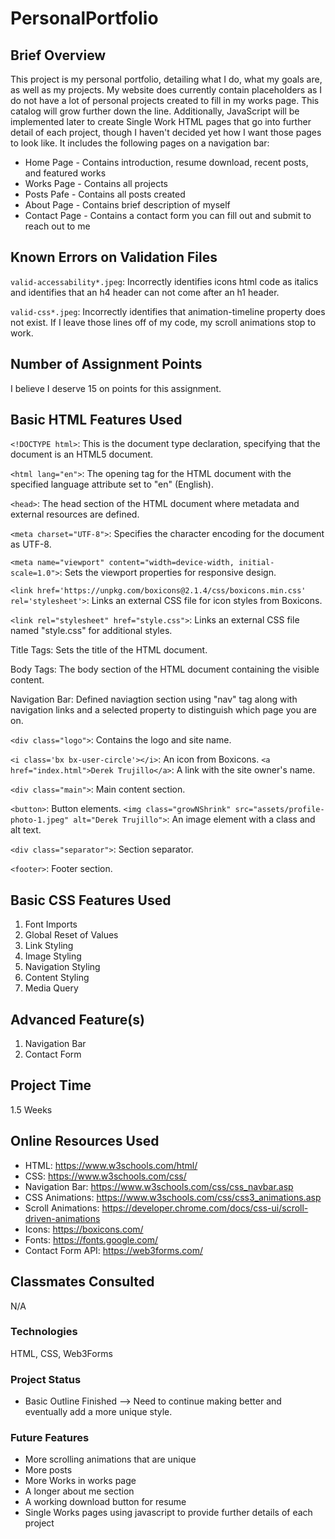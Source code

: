 # PersonalPortfolio

## Brief Overview
This project is my personal portfolio, detailing what I do, what my goals are, as well as my projects. My website does currently contain placeholders as I do not have a lot of personal projects created to fill in my works page. This catalog will grow further down the line. Additionally, JavaScript will be implemented later to create Single Work HTML pages that go into further detail of each project, though I haven't decided yet how I want those pages to look like.
It includes the following pages on a navigation bar:
- Home Page - Contains introduction, resume download, recent posts, and featured works
- Works Page - Contains all projects
- Posts Pafe - Contains all posts created
- About Page - Contains brief description of myself
- Contact Page - Contains a contact form you can fill out and submit to reach out to me

## Known Errors on Validation Files
`valid-accessability*.jpeg`: Incorrectly identifies icons html code as italics and identifies that an h4 header can not come after an h1 header.

`valid-css*.jpeg`: Incorrectly identifies that animation-timeline property does not exist. If I leave those lines off of my code, my scroll animations stop to work.

## Number of Assignment Points
I believe I deserve 15 on points for this assignment.

## Basic HTML Features Used
```<!DOCTYPE html>```: This is the document type declaration, specifying that the document is an HTML5 document.

```<html lang="en">```: The opening tag for the HTML document with the specified language attribute set to "en" (English).

```<head>```: The head section of the HTML document where metadata and external resources are defined.

```<meta charset="UTF-8">```: Specifies the character encoding for the document as UTF-8.

```<meta name="viewport" content="width=device-width, initial-scale=1.0">```: Sets the viewport properties for responsive design.

```<link href='https://unpkg.com/boxicons@2.1.4/css/boxicons.min.css' rel='stylesheet'>```: Links an external CSS file for icon styles from Boxicons.

```<link rel="stylesheet" href="style.css">```: Links an external CSS file named "style.css" for additional styles.

Title Tags: Sets the title of the HTML document.

Body Tags: The body section of the HTML document containing the visible content.

Navigation Bar: Defined naviagtion section using "nav" tag along with navigation links and a selected property to distinguish which page you are on.

```<div class="logo">```: Contains the logo and site name.

```<i class='bx bx-user-circle'></i>```: An icon from Boxicons.
```<a href="index.html">Derek Trujillo</a>```: A link with the site owner's name.

```<div class="main">```: Main content section.

```<button>```: Button elements.
```<img class="growNShrink" src="assets/profile-photo-1.jpeg" alt="Derek Trujillo">```: An image element with a class and alt text.

```<div class="separator">```: Section separator.

```<footer>```: Footer section.

## Basic CSS Features Used
1. Font Imports
2. Global Reset of Values
3. Link Styling
4. Image Styling
5. Navigation Styling
6. Content Styling
7. Media Query

## Advanced Feature(s)
1. Navigation Bar
2. Contact Form

## Project Time 
1.5 Weeks

## Online Resources Used
- HTML: https://www.w3schools.com/html/
- CSS: https://www.w3schools.com/css/
- Navigation Bar: https://www.w3schools.com/css/css_navbar.asp
- CSS Animations: https://www.w3schools.com/css/css3_animations.asp
- Scroll Animations: https://developer.chrome.com/docs/css-ui/scroll-driven-animations
- Icons: https://boxicons.com/
- Fonts: https://fonts.google.com/
- Contact Form API: https://web3forms.com/

## Classmates Consulted
N/A

### Technologies
HTML, CSS, Web3Forms

### Project Status
- Basic Outline Finished
    --> Need to continue making better and eventually add a more unique style.

### Future Features
- More scrolling animations that are unique
- More posts
- More Works in works page
- A longer about me section
- A working download button for resume
- Single Works pages using javascript to provide further details of each project